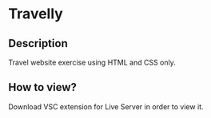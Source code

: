 # Travelly

## Description

Travel website exercise using HTML and CSS only.

## How to view?

Download VSC extension for Live Server in order to view it.
